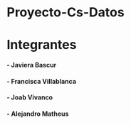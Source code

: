 # Proyecto-Cs-Datos

# Integrantes
#### - Javiera Bascur
#### - Francisca Villablanca
#### - Joab Vivanco
#### - Alejandro Matheus

